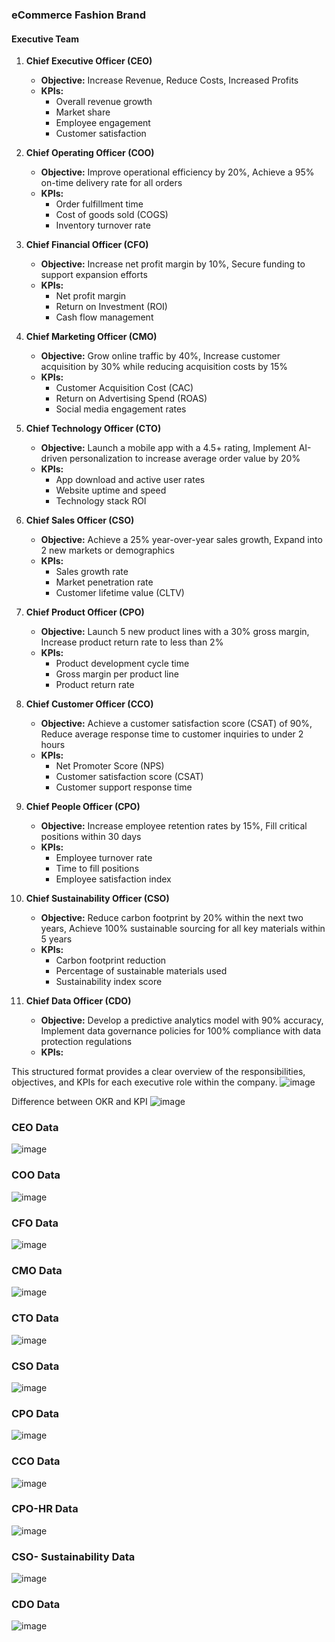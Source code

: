 ### eCommerce Fashion Brand

#### Executive Team

1. **Chief Executive Officer (CEO)**
   - **Objective:** Increase Revenue, Reduce Costs, Increased Profits
   - **KPIs:**
     - Overall revenue growth
     - Market share
     - Employee engagement
     - Customer satisfaction

2. **Chief Operating Officer (COO)**
   - **Objective:** Improve operational efficiency by 20%, Achieve a 95% on-time delivery rate for all orders
   - **KPIs:**
     - Order fulfillment time
     - Cost of goods sold (COGS)
     - Inventory turnover rate

3. **Chief Financial Officer (CFO)**
   - **Objective:** Increase net profit margin by 10%, Secure funding to support expansion efforts
   - **KPIs:**
     - Net profit margin
     - Return on Investment (ROI)
     - Cash flow management

4. **Chief Marketing Officer (CMO)**
   - **Objective:** Grow online traffic by 40%, Increase customer acquisition by 30% while reducing acquisition costs by 15%
   - **KPIs:**
     - Customer Acquisition Cost (CAC)
     - Return on Advertising Spend (ROAS)
     - Social media engagement rates

5. **Chief Technology Officer (CTO)**
   - **Objective:** Launch a mobile app with a 4.5+ rating, Implement AI-driven personalization to increase average order value by 20%
   - **KPIs:**
     - App download and active user rates
     - Website uptime and speed
     - Technology stack ROI

6. **Chief Sales Officer (CSO)**
   - **Objective:** Achieve a 25% year-over-year sales growth, Expand into 2 new markets or demographics
   - **KPIs:**
     - Sales growth rate
     - Market penetration rate
     - Customer lifetime value (CLTV)

7. **Chief Product Officer (CPO)**
   - **Objective:** Launch 5 new product lines with a 30% gross margin, Increase product return rate to less than 2%
   - **KPIs:**
     - Product development cycle time
     - Gross margin per product line
     - Product return rate

8. **Chief Customer Officer (CCO)**
   - **Objective:** Achieve a customer satisfaction score (CSAT) of 90%, Reduce average response time to customer inquiries to under 2 hours
   - **KPIs:**
     - Net Promoter Score (NPS)
     - Customer satisfaction score (CSAT)
     - Customer support response time

9. **Chief People Officer (CPO)**
   - **Objective:** Increase employee retention rates by 15%, Fill critical positions within 30 days
   - **KPIs:**
     - Employee turnover rate
     - Time to fill positions
     - Employee satisfaction index

10. **Chief Sustainability Officer (CSO)**
    - **Objective:** Reduce carbon footprint by 20% within the next two years, Achieve 100% sustainable sourcing for all key materials within 5 years
    - **KPIs:**
      - Carbon footprint reduction
      - Percentage of sustainable materials used
      - Sustainability index score

11. **Chief Data Officer (CDO)**
    - **Objective:** Develop a predictive analytics model with 90% accuracy, Implement data governance policies for 100% compliance with data protection regulations
    - **KPIs:**
   
      		
This structured format provides a clear overview of the responsibilities, objectives, and KPIs for each executive role within the company.
![image](https://github.com/Dillipmeher/Project/assets/143451788/a6eefc17-bb5e-4ca8-ba17-74d3b1f3d729)

Difference between OKR and KPI
![image](https://github.com/Dillipmeher/Project/assets/143451788/d542360e-cc03-4dd1-9fd4-393d7a1aba91)

### CEO Data
![image](https://github.com/Dillipmeher/Project/assets/143451788/319dd3a3-d881-46be-843c-601edbc34cf6)

### COO Data
![image](https://github.com/Dillipmeher/Project/assets/143451788/208386c5-3841-4b04-8835-29acb714afbc)

### CFO Data
![image](https://github.com/Dillipmeher/Project/assets/143451788/88f1237e-741b-41d8-9922-9580440e8881)

### CMO Data
![image](https://github.com/Dillipmeher/Project/assets/143451788/37426e70-da69-4040-b2b7-ac605704de76)

### CTO Data
![image](https://github.com/Dillipmeher/Project/assets/143451788/e06d19cd-afd7-48f6-a5aa-c7f261263ad2)

### CSO Data
![image](https://github.com/Dillipmeher/Project/assets/143451788/e4642281-4cc7-41e0-a94b-60326366bcfd)


### CPO Data
![image](https://github.com/Dillipmeher/Project/assets/143451788/b60d8a12-52c9-4441-afd9-be6bcc0a139c)


### CCO Data
![image](https://github.com/Dillipmeher/Project/assets/143451788/a802650e-d1d0-426e-a655-4ed55ef28cb1)


### CPO-HR Data
![image](https://github.com/Dillipmeher/Project/assets/143451788/ba80b2f8-27f6-44c1-94f1-89a3325e1fa0)

### CSO- Sustainability Data
![image](https://github.com/Dillipmeher/Project/assets/143451788/0421e450-5373-4a8e-80f1-bdcd642a4649)

### CDO Data
![image](https://github.com/Dillipmeher/Project/assets/143451788/f8dc3d2e-4436-4135-9404-a3dad960c745)



